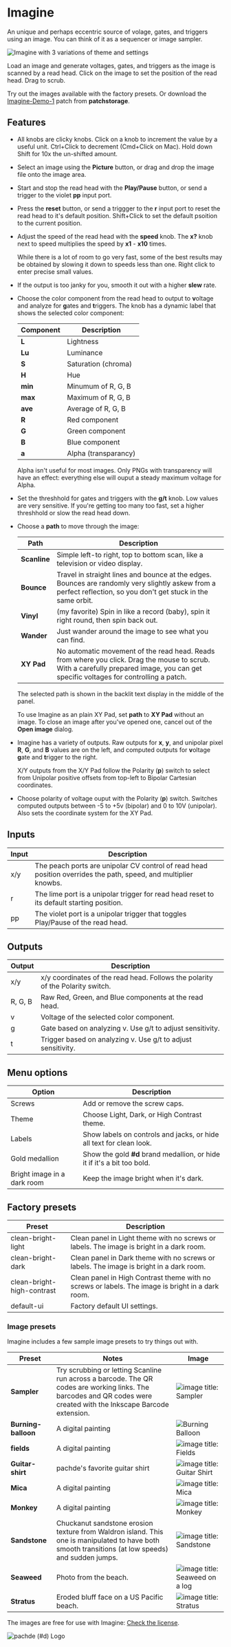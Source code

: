 # Imagine

An unique and perhaps eccentric source of volage, gates, and triggers using an image.
You can think of it as a sequencer or image sampler.

![Imagine with 3 variations of theme and settings](Imagine-sample.png)

Load an image and generate voltages, gates, and triggers as the image is scanned by a read head.
Click on the image to set the position of the read head.
Drag to scrub.

Try out the images available with the factory presets.
Or download the [Imagine-Demo-1](https://patchstorage.com/imagine-demo-1/) patch from **patchstorage**.

## Features

- All knobs are clicky knobs.
Click on a knob to increment the value by a useful unit.
Ctrl+Click to decrement (Cmd+Click on Mac).
Hold down Shift for 10x the un-shifted amount.

- Select an image using the **Picture** button, or drag and drop the image file onto the image area.

- Start and stop the read head with the **Play/Pause** button, or send a trigger to the violet **pp** input port.

- Press the **reset** button, or send a triggger to the **r** input port to reset the read head to it's default position.
  Shift+Click to set the default psoition to the current position.

- Adjust the speed of the read head with the **speed** knob.
  The **x?** knob next to speed multiplies the speed by **x1** - **x10** times.

  While there is a lot of room to go very fast, some of the best results may be obtained by slowing it down to speeds less than one.
  Right click to enter precise small values.

- If the output is too janky for you, smooth it out with a higher **slew** rate.

- Choose the color component from the read head to output to **v**oltage and analyze for **g**ates and **t**riggers.
  The knob has a dynamic label that shows the selected color component:

  | Component | Description |
  | -- | -- |
  | **L** | Lightness |
  | **Lu** | Luminance |
  | **S** | Saturation (chroma) |
  | **H** | Hue |
  | **min** | Minumum of R, G, B |
  | **max** | Maximum of R, G, B |
  | **ave** | Average of R, G, B |
  | **R** | Red component |
  | **G** | Green component |
  | **B** | Blue component |
  | **a** | Alpha (transparancy) |

  Alpha isn't useful for most images.
  Only PNGs with transparency will have an effect:
  everything else will ouput a steady maximum voltage for Alpha.

- Set the threshhold for gates and triggers with the **g/t** knob. Low values are very sensitive.
  If you're getting too many too fast, set a higher threshhold or slow the read head down.

- Choose a **path** to move through the image:

  | Path | Description |
  | -- | -- |
  | **Scanline** | Simple left-to right, top to bottom scan, like a television or video display. |
  | **Bounce**   | Travel in straight lines and bounce at the edges. Bounces are randomly very slightly askew from a perfect reflection, so you don't get stuck in the same orbit. |
  | **Vinyl**    | (my favorite) Spin in like a record (baby), spin it right round, then spin back out. |
  | **Wander**   | Just wander around the image to see what you can find. |
  | **XY Pad**   | No automatic movement of the read head. Reads from where you click. Drag the mouse to scrub. With a carefully prepared image, you can get specific voltages for controlling a patch. |

  The selected path is shown in the backlit text display in the middle of the panel.

  To use Imagine as an plain XY Pad, set **path** to **XY Pad** without an image.
  To close an image after you've opened one, cancel out of the **Open image** dialog.

- Imagine has a variety of outputs.
Raw outputs for **x**, **y**, and unipolar pixel **R**, **G**, and **B** values are on the left,
and computed outputs for **v**oltage **g**ate and **t**rigger to the right.

  X/Y outputs from the X/Y Pad follow the Polarity (**p**) switch to select from Unipolar positive offsets from top-left to Bipolar Cartesian coordinates.

- Choose polarity of voltage ouput with the  Polarity (**p**)  switch.
Switches computed outputs between -5 to +5v (bipolar) and 0 to 10V (unipolar).
Also sets the coordinate system for the XY Pad.

## Inputs

| Input | Description |
| -- | -- |
| x/y | The peach ports are unipolar CV control of read head position overrides the path, speed, and multiplier knowbs. |
| r | The lime port is a unipolar trigger for read head reset to its default starting position. |
| pp | The violet port is a unipolar trigger that toggles Play/Pause of the read head. |

## Outputs

| Output | Description |
| -- | -- |
| x/y | x/y coordinates of the read head. Follows the polarity of the Polarity switch. |
| R, G, B | Raw Red, Green, and Blue components at the read head. |
| v | Voltage of the selected color component. |
| g | Gate based on analyzing v.  Use g/t to adjust sensitivity. |
| t | Trigger based on analyzing v. Use g/t to adjust sensitivity. |

## Menu options

| Option | Description |
| -- | -- |
| Screws | Add or remove the screw caps. |
| Theme | Choose Light, Dark, or High Contrast theme. |
| Labels | Show labels on controls and jacks, or hide all text for clean look. |
| Gold medallion | Show the gold **#d** brand medallion, or hide it if it's a bit too bold.   |
| Bright image in a dark room | Keep the image bright when it's dark. |

## Factory presets

| Preset | Description |
| -- | -- |
| clean-bright-light | Clean panel in Light theme with no screws or labels. The image is bright in a dark room. |
| clean-bright-dark | Clean panel in Dark theme with no screws or labels. The image is bright in a dark room. |
| clean-bright-high-contrast | Clean panel in High Contrast theme with no screws or labels. The image is bright in a dark room. |
| default-ui | Factory default UI settings. |

### Image presets

Imagine includes a few sample image presets to try things out with.

| Preset | Notes | Image |
| -- | -- | -- |
| **Sampler** | Try scrubbing or letting Scanline run across a barcode. The QR codes are working links. The barcodes and QR codes were created with the Inkscape Barcode extension. | ![image title: Sampler](../presets/images/sampler.png) |
| **Burning-balloon** | A digital painting | ![Burning Balloon](../presets/images/burning_balloon.jpg) |
| **fields** | A digital painting | ![image title: Fields](../presets/images/fields.jpg) |
| **Guitar-shirt** | pachde's favorite guitar shirt | ![image title: Guitar Shirt](../presets/images/guitar-shirt.jpg) |
| **Mica** | A digital painting | ![image title: Mica](../presets/images/mica.jpg) |
| **Monkey** | A digital painting | ![image title: Monkey](../presets/images/monkey.jpg) |
| **Sandstone** | Chuckanut sandstone erosion texture from Waldron island. This one is manipulated to have both smooth transitions (at low speeds) and sudden jumps. | ![image title: Sandstone](../presets/images/sandstone.jpg) |
| **Seaweed** | Photo from the beach. | ![image title: Seaweed on a log](../presets/images/seaweed-on-log.jpg) |
| **Stratus** | Eroded bluff face on a US Pacific beach. | ![image title: Stratus](../presets/images/stratus.jpg) |

The images are free for use with Imagine: [Check the license](../presets/images/LICENSE.txt).

![pachde (#d) Logo](Logo.svg)
